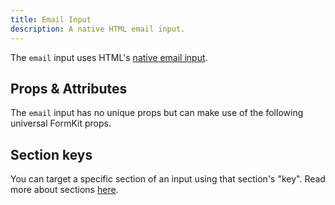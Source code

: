 ```yaml
---
title: Email Input
description: A native HTML email input.
---
```



<InputPageHero title="Email"></InputPageHero>

The `email` input uses HTML's [native email input](https://developer.mozilla.org/en-US/docs/Web/HTML/Element/input/email).

<example
  name="Email input"
  file="/_content/examples/email-example/email-example.vue">
</example>

## Props & Attributes

The `email` input has no unique props but can make use of the following universal FormKit props.

<reference-table input="email" :attrs="['placeholder']">
</reference-table>

## Section keys
You can target a specific section of an input using that section's "key". Read more about sections [here](/essentials/inputs#sections).

<div>
  <formkit-input-diagram
    prefix-icon-content="📧"
    suffix-icon-content="✈️"
    label-content="Email address"
    input-content="test@example.com"
    help-content="Please use your school email address."
    message-content="Please provide a valid email."
  >
  </formkit-input-diagram>
</div>

<reference-table type="sectionKeys" primary="section-key">
</reference-table>
